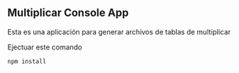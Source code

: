 ## Multiplicar Console App

Esta es una aplicación para generar archivos de tablas de multiplicar

Ejectuar este comando

```
npm install
```